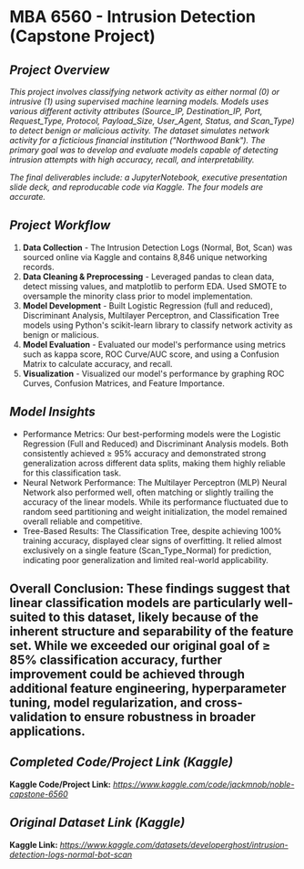 # **MBA 6560 - Intrusion Detection (Capstone Project)**  
  
## ***Project Overview***
*This project involves classifying network activity as either normal (0) or intrusive (1) using supervised machine learning models. Models uses various different activity attributes (Source_IP, Destination_IP, Port, Request_Type, Protocol, Payload_Size, User_Agent, Status, and Scan_Type) to detect benign or malicious activity. The dataset simulates network activity for a ficticious financial institution ("Northwood Bank"). The primary goal was to develop and evaluate models capable of detecting intrusion attempts with high accuracy, recall, and interpretability.*
  
*The final deliverables include: a JupyterNotebook, executive presentation slide deck, and reproducable code via Kaggle. The four models are accurate.*  
  
## ***Project Workflow***
1. **Data Collection** - The Intrusion Detection Logs (Normal, Bot, Scan) was sourced online via Kaggle and contains 8,846 unique networking records.
2. **Data Cleaning & Preprocessing** - Leveraged pandas to clean data, detect missing values, and matplotlib to perform EDA. Used SMOTE to oversample the minority class prior to model implementation.
3. **Model Development** - Built Logistic Regression (full and reduced), Discriminant Analysis, Multilayer Perceptron, and Classification Tree models using Python's scikit-learn library to classify network activity as benign or malicious.
4. **Model Evaluation** - Evaluated our model's performance using metrics such as kappa score, ROC Curve/AUC score, and using a Confusion Matrix to calculate accuracy, and recall.
5. **Visualization** - Visualized our model's performance by graphing ROC Curves, Confusion Matrices, and Feature Importance.

## ***Model Insights***  
- Performance Metrics: Our best-performing models were the Logistic Regression (Full and Reduced) and Discriminant Analysis models. Both consistently achieved ≥ 95% accuracy and demonstrated strong generalization across different data splits, making them highly reliable for this classification task.
- Neural Network Performance: The Multilayer Perceptron (MLP) Neural Network also performed well, often matching or slightly trailing the accuracy of the linear models. While its performance fluctuated due to random seed partitioning and weight initialization, the model remained overall reliable and competitive.
- Tree-Based Results: The Classification Tree, despite achieving 100% training accuracy, displayed clear signs of overfitting. It relied almost exclusively on a single feature (Scan_Type_Normal) for prediction, indicating poor generalization and limited real-world applicability.

## Overall Conclusion: These findings suggest that linear classification models are particularly well-suited to this dataset, likely because of the inherent structure and separability of the feature set. While we exceeded our original goal of ≥ 85% classification accuracy, further improvement could be achieved through additional feature engineering, hyperparameter tuning, model regularization, and cross-validation to ensure robustness in broader applications.

## ***Completed Code/Project Link (Kaggle)*** 
**Kaggle Code/Project Link:** *https://www.kaggle.com/code/jackmnob/noble-capstone-6560*

## ***Original Dataset Link (Kaggle)***  
**Kaggle Link:** *https://www.kaggle.com/datasets/developerghost/intrusion-detection-logs-normal-bot-scan*
